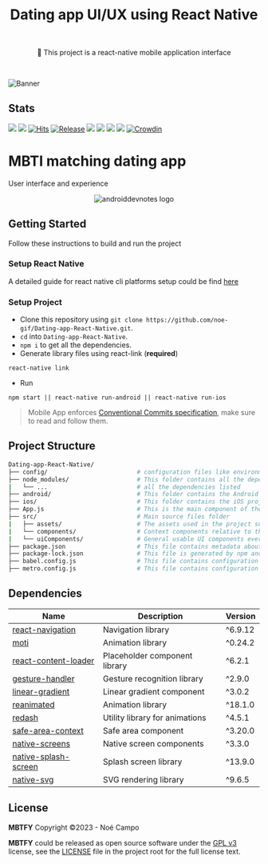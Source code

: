 <h1 align="center">Dating app UI/UX using React Native</h1></br>

<p align="center">
📱 This project is a react-native mobile application interface
</p>
<br>

![Banner](https://cdn.discordapp.com/attachments/1091185439815245874/1102924123207901255/Sans_titre.png)

## Stats

![](https://img.shields.io/tokei/lines/noe-gif/Dating-app-React-Native?color=orange&label=Total%20Lines&logo=kotlin&logoColor=white)
[![](https://img.shields.io/github/downloads/noe-gif/Dating-app-React-Native/total?color=orange&label=Total%20Downloads%20(GitHub)&logo=github&logoColor=white)](https://tooomm.github.io/github-release-stats/?username=noe-gif&repository=Dating-app-React-Native)
[![Hits](https://hits.seeyoufarm.com/api/count/incr/badge.svg?url=https%3A%2F%2Fgithub.com%2Fnoe-gif%2FDating-app-React-Native&count_bg=%239A3DC8&title_bg=%23555555&icon=tencentweibo.svg&icon_color=%23E7E7E7&title=Total+Visits&edge_flat=false)](https://hits.seeyoufarm.com)
[![Release](https://img.shields.io/github/v/release/noe-gif/Dating-app-React-Native?color=52be80&label=Release)](https://github.com/noe-gif/Dating-app-React-Native/releases)
![](https://img.shields.io/github/languages/count/noe-gif/Dating-app-React-Native?color=white&label=Languages)
![](https://img.shields.io/github/license/noe-gif/Dating-app-React-Native?color=red&label=License)
![](https://img.shields.io/badge/Minimum%20SDK-23%20(Marshmallow)-839192?logo=android&logoColor=white)
![](https://img.shields.io/badge/Target%20SDK-33%20(Android%2013)-566573?logo=android&logoColor=white)
[![Crowdin](https://badges.crowdin.net/inure/localized.svg)](https://crowdin.com/project/inure)

# MBTI matching dating app

User interface and experience

<p align="center">
<img src="assets/lv_0_20230502125528.gif" alt="androiddevnotes logo"></img>
</p>

## Getting Started

Follow these instructions to build and run the project

### Setup React Native

A detailed guide for react native cli platforms setup could be find [here](https://reactnative.dev/docs/environment-setup)

### Setup Project

- Clone this repository using `git clone https://github.com/noe-gif/Dating-app-React-Native.git`.
- `cd` into `Dating-app-React-Native`.
- `npm i` to get all the dependencies.
- Generate library files using react-link (**required**) 
```
react-native link
```
- Run
```
npm start || react-native run-android || react-native run-ios
```
> Mobile App enforces [Conventional Commits specification](https://www.conventionalcommits.org/en/v1.0.0/), make sure to read and follow them.

## Project Structure

```bash
Dating-app-React-Native/
├── config/                         # configuration files like environment_config
├── node_modules/                   # This folder contains all the dependencies that the project requires, including React Native itself.
|   └── ...                         # all the dependencies listed
├── android/                        # This folder contains the Android project files, including Gradle build files, Java source code, and XML layout files.
├── ios/                            # This folder contains the iOS project files, including Xcode project files, Objective-C and Swift source code files.
├── App.js                          # This is the main component of the React Native app and is responsible for rendering the UI.
├── src/                            # Main source files folder
|   ├── assets/                     # The assets used in the project such as pngs / svgs..
|   └── components/                 # Context components relative to the app itself
|   └── uiComponents/               # General usable UI components everywhere through the app such as headers, drawers,..
├── package.json                    # This file contains metadata about the project, including the project name, version, and dependencies.
├── package-lock.json               # This file is generated by npm and ensures that the project's dependencies are installed in a consistent manner.
├── babel.config.js                 # This file contains configuration for the Babel transpiler
├── metro.config.js                 # This file contains configuration for the Metro bundler
```

## Dependencies

| Name                   | Description                                  | Version                    |
| ---------------------- | -------------------------------------------- | -------------------------- |
| [react-navigation]     | Navigation library                           | ^6.9.12                    |
| [moti]                 | Animation library                            | ^0.24.2                    |
| [react-content-loader] | Placeholder component library                | ^6.2.1                     |
| [gesture-handler]      | Gesture recognition library                  | ^2.9.0                     |
| [linear-gradient]      | Linear gradient component                    | ^3.0.2                     |
| [reanimated]           | Animation library                            | ^18.1.0                    |
| [redash]               | Utility library for animations               | ^4.5.1                     |
| [safe-area-context]    | Safe area component                          | ^3.20.0                    |
| [native-screens]       | Native screen components                     | ^3.3.0                     |
| [native-splash-screen] | Splash screen library                        | ^13.9.0                    |
| [native-svg]           | SVG rendering library                        | ^9.6.5                     |

## License

**MBTFY** Copyright ©2023 - Noé Campo

**MBTFY** could be released as open source software under
the [GPL v3](https://opensource.org/licenses/gpl-3.0.html)
license, see the [LICENSE](./LICENSE) file in the project root for the full license text.

[react-navigation]: https://reactnavigation.org/docs/getting-started/
[moti]: https://moti.fyi/
[react-content-loader]: https://www.npmjs.com/package/react-content-loader
[gesture-handler]: https://www.npmjs.com/package/react-native-gesture-handler
[linear-gradient]: https://github.com/react-native-linear-gradient/react-native-linear-gradient
[reanimated]: https://docs.swmansion.com/react-native-reanimated/
[redash]: https://www.npmjs.com/package/redash
[safe-area-context]: https://www.npmjs.com/package/react-native-safe-area-context
[native-screens]: https://www.npmjs.com/package/react-native-screens
[native-splash-screen]: https://www.npmjs.com/package/react-native-splash-screen
[native-svg]: https://www.npmjs.com/package/react-native-svg


[tutorial]: assets/lv_0_20230502125528.gif
